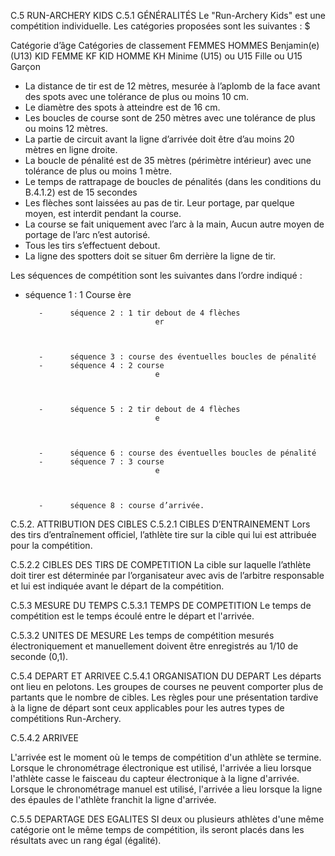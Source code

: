 C.5 RUN-ARCHERY KIDS
C.5.1 GÉNÉRALITÉS
Le "Run-Archery Kids" est une compétition individuelle.
Les catégories proposées sont les suivantes : $

Catégorie d’âge Catégories de classement
FEMMES HOMMES
Benjamin(e) (U13) KID FEMME KF KID HOMME KH
Minime (U15) ou U15 Fille ou U15 Garçon

- La distance de tir est de 12 mètres, mesurée à l’aplomb de la face avant des spots avec une tolérance de
  plus ou moins 10 cm.
- Le diamètre des spots à atteindre est de 16 cm.
- Les boucles de course sont de 250 mètres avec une tolérance de plus ou moins 12 mètres.
- La partie de circuit avant la ligne d’arrivée doit être d’au moins 20 mètres en ligne droite.
- La boucle de pénalité est de 35 mètres (périmètre intérieur) avec une tolérance de plus ou moins 1 mètre.
- Le temps de rattrapage de boucles de pénalités (dans les conditions du B.4.1.2) est de 15 secondes
- Les flèches sont laissées au pas de tir. Leur portage, par quelque moyen, est interdit pendant la course.
- La course se fait uniquement avec l’arc à la main, Aucun autre moyen de portage de l’arc n’est autorisé.
- Tous les tirs s’effectuent debout.
- La ligne des spotters doit se situer 6m derrière la ligne de tir.

Les séquences de compétition sont les suivantes dans l’ordre indiqué :

- séquence 1 : 1 Course
  ère

         -      séquence 2 : 1 tir debout de 4 flèches
                                   er



         -      séquence 3 : course des éventuelles boucles de pénalité
         -      séquence 4 : 2 course
                                   e



         -      séquence 5 : 2 tir debout de 4 flèches
                                   e



         -      séquence 6 : course des éventuelles boucles de pénalité
         -      séquence 7 : 3 course
                                   e



         -      séquence 8 : course d’arrivée.

C.5.2. ATTRIBUTION DES CIBLES
C.5.2.1 CIBLES D’ENTRAINEMENT
Lors des tirs d’entraînement officiel, l’athlète tire sur la cible qui lui est attribuée pour la compétition.

C.5.2.2 CIBLES DES TIRS DE COMPETITION
La cible sur laquelle l’athlète doit tirer est déterminée par l’organisateur avec avis de l’arbitre
responsable et lui est indiquée avant le départ de la compétition.

C.5.3 MESURE DU TEMPS
C.5.3.1 TEMPS DE COMPETITION
Le temps de compétition est le temps écoulé entre le départ et l'arrivée.

C.5.3.2 UNITES DE MESURE
Les temps de compétition mesurés électroniquement et manuellement doivent être enregistrés au 1/10
de seconde (0,1).

C.5.4 DEPART ET ARRIVEE
C.5.4.1 ORGANISATION DU DEPART
Les départs ont lieu en pelotons. Les groupes de courses ne peuvent comporter plus de partants que le
nombre de cibles.
Les règles pour une présentation tardive à la ligne de départ sont ceux applicables pour les autres types
de compétitions Run-Archery.

C.5.4.2 ARRIVEE

L'arrivée est le moment où le temps de compétition d'un athlète se termine.
Lorsque le chronométrage électronique est utilisé, l'arrivée a lieu lorsque l'athlète casse le faisceau du
capteur électronique à la ligne d'arrivée.
Lorsque le chronométrage manuel est utilisé, l'arrivée a lieu lorsque la ligne des épaules de l'athlète franchit
la ligne d'arrivée.

C.5.5 DEPARTAGE DES EGALITES
SI deux ou plusieurs athlètes d'une même catégorie ont le même temps de compétition, ils seront placés
dans les résultats avec un rang égal (égalité).
